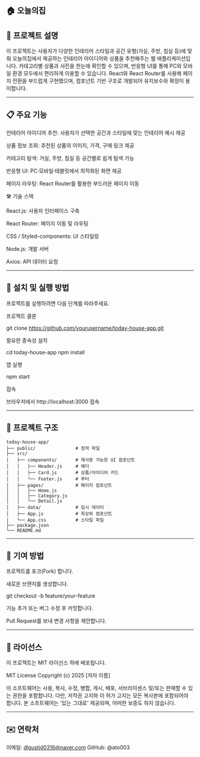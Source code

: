 ## 🏠 오늘의집
## 📌 프로젝트 설명

이 프로젝트는 사용자가 다양한 인테리어 스타일과 공간 유형(거실, 주방, 침실 등)에 맞춰 오늘의집에서 제공하는 인테리어 아이디어와 상품을 추천해주는 웹 애플리케이션입니다.
카테고리별 상품과 사진을 한눈에 확인할 수 있으며, 반응형 UI를 통해 PC와 모바일 환경 모두에서 편리하게 이용할 수 있습니다.
React와 React Router를 사용해 페이지 전환을 부드럽게 구현했으며, 컴포넌트 기반 구조로 개발되어 유지보수와 확장이 용이합니다.

---

## 📋 주요 기능

인테리어 아이디어 추천: 사용자가 선택한 공간과 스타일에 맞는 인테리어 예시 제공

상품 정보 조회: 추천된 상품의 이미지, 가격, 구매 링크 제공

카테고리 탐색: 거실, 주방, 침실 등 공간별로 쉽게 탐색 가능

반응형 UI: PC·모바일·태블릿에서 최적화된 화면 제공

페이지 라우팅: React Router를 활용한 부드러운 페이지 이동

🛠️ 기술 스택

React.js: 사용자 인터페이스 구축

React Router: 페이지 이동 및 라우팅

CSS / Styled-components: UI 스타일링

Node.js: 개발 서버

Axios: API 데이터 요청

---

## 🚀 설치 및 실행 방법

프로젝트를 실행하려면 다음 단계를 따라주세요.

프로젝트 클론

git clone https://github.com/yourusername/today-house-app.git


필요한 종속성 설치

cd today-house-app
npm install


앱 실행

npm start


접속

브라우저에서 http://localhost:3000 접속

---

## 📂 프로젝트 구조
```
today-house-app/
├── public/               # 정적 파일
├── src/                  
│   ├── components/       # 재사용 가능한 UI 컴포넌트
│   │   ├── Header.js     # 헤더
│   │   ├── Card.js       # 상품/아이디어 카드
│   │   └── Footer.js     # 푸터
│   ├── pages/            # 페이지 컴포넌트
│   │   ├── Home.js
│   │   ├── Category.js
│   │   └── Detail.js
│   ├── data/             # 임시 데이터
│   ├── App.js            # 최상위 컴포넌트
│   └── App.css           # 스타일 파일
├── package.json
└── README.md
```

---

## 🤝 기여 방법

프로젝트를 포크(Fork) 합니다.

새로운 브랜치를 생성합니다.

git checkout -b feature/your-feature


기능 추가 또는 버그 수정 후 커밋합니다.

Pull Request를 보내 변경 사항을 제안합니다.

---

## 📜 라이선스

이 프로젝트는 MIT 라이선스 하에 배포됩니다.

MIT License
Copyright (c) 2025 [저자 이름]

이 소프트웨어는 사용, 복사, 수정, 병합, 게시, 배포, 서브라이센스 및/또는 판매할 수 있는 권한을 포함합니다.
다만, 저작권 고지와 이 허가 고지는 모든 복사본에 포함되어야 합니다.
본 소프트웨어는 '있는 그대로' 제공되며, 어떠한 보증도 하지 않습니다.

---

## ✉️ 연락처

이메일: dlgustjd0316@naver.com
GitHub: @ato003
